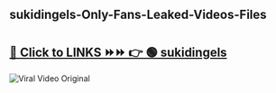 
 ## sukidingels-Only-Fans-Leaked-Videos-Files

# <h2><a href="https://mediaupload.pro?sukidingels">🔗 Click to LINKS ⏩⏩ 👉 🟢 sukidingels </a></h2>

<a href="https://mediaupload.pro?sukidingels" rel="nofollow" data-target="animated-image.originalLink"><img src="https://i.ibb.co.com/xMMVF88/686577567.gif" alt="Viral Video Original" style="max-width: 100%; display: inline-block;" data-target="animated-image.originalImage"></a>